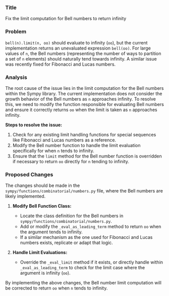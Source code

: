 ### Title
Fix the limit computation for Bell numbers to return infinity

### Problem
`bell(n).limit(n, oo)` should evaluate to infinity (`oo`), but the current implementation returns an unevaluated expression `bell(oo)`. For large values of `n`, the Bell numbers (representing the number of ways to partition a set of `n` elements) should naturally tend towards infinity. A similar issue was recently fixed for Fibonacci and Lucas numbers.

### Analysis
The root cause of the issue lies in the limit computation for the Bell numbers within the Sympy library. The current implementation does not consider the growth behavior of the Bell numbers as `n` approaches infinity. To resolve this, we need to modify the function responsible for evaluating Bell numbers and ensure it correctly returns `oo` when the limit is taken as `n` approaches infinity.

**Steps to resolve the issue:**
1. Check for any existing limit handling functions for special sequences like Fibonacci and Lucas numbers as a reference.
2. Modify the Bell number function to handle the limit evaluation specifically for when `n` tends to infinity.
3. Ensure that the `limit` method for the Bell number function is overridden if necessary to return `oo` directly for `n` tending to infinity.

### Proposed Changes
The changes should be made in the `sympy/functions/combinatorial/numbers.py` file, where the Bell numbers are likely implemented. 

1. **Modify Bell Function Class:**
   - Locate the class definition for the Bell numbers in `sympy/functions/combinatorial/numbers.py`.
   - Add or modify the `_eval_as_leading_term` method to return `oo` when the argument tends to infinity.
   - If a similar mechanism as the one used for Fibonacci and Lucas numbers exists, replicate or adapt that logic.



2. **Handle Limit Evaluations:**
   - Override the `_eval_limit` method if it exists, or directly handle within `_eval_as_leading_term` to check for the limit case where the argument is infinity (`oo`).

By implementing the above changes, the Bell number limit computation will be corrected to return `oo` when `n` tends to infinity.